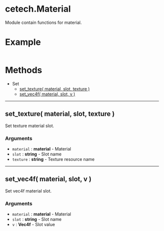 # cetech.Material

Module contain functions for material.

# Example

```lua
```

# Methods

* Set
    * [set_texture( material, slot, texture )](#set_texture-material-slot-texture)
    * [set_vec4f( material, slot, v )](#set_vec4f-material-slot-v)

------------------------------------------------------------------------------------------------------------------------

## set_texture( material, slot, texture )

Set texture material slot.

### Arguments
* `material` : **material** - Material
* `slot`     : **string**   - Slot name
* `texture`  : **string**   - Texture resource name

------------------------------------------------------------------------------------------------------------------------

## set_vec4f( material, slot, v )

Set vec4f material slot.

### Arguments
* `material` : **material** - Material
* `slot`     : **string**   - Slot name
* `v`        : **Vec4f**    - Slot value
